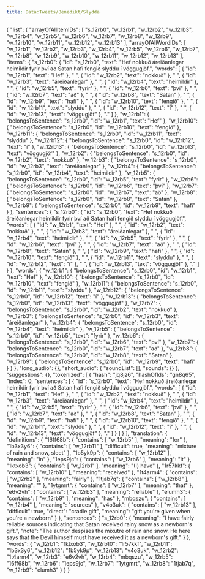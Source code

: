 ```yaml
---
title: Data:Tweets/Benedikt/Slydda
---
```


{
    "list": {
        "arrayOfAllItemIDs": [
            "s_12rb0",
            "w_12rb1",
            "w_12rb2",
            "w_12rb3",
            "w_12rb4",
            "w_12rb5",
            "w_12rb6",
            "w_12rb7",
            "w_12rb8",
            "w_12rb9",
            "w_12rb10",
            "w_12rb11",
            "w_12rb12",
            "w_12rb13"
        ],
        "arrayOfAllWordIDs": [
            "w_12rb1",
            "w_12rb2",
            "w_12rb3",
            "w_12rb4",
            "w_12rb5",
            "w_12rb6",
            "w_12rb7",
            "w_12rb8",
            "w_12rb9",
            "w_12rb10",
            "w_12rb11",
            "w_12rb12",
            "w_12rb13"
        ],
        "items": {
            "s_12rb0": {
                "id": "s_12rb0",
                "text": "Hef nokkuð áreiðanlegar heimildir fyrir því að Satan hafi fengið slyddu í vöggugjöf.",
                "words": [
                    {
                        "id": "w_12rb1",
                        "text": "Hef"
                    },
                    " ",
                    {
                        "id": "w_12rb2",
                        "text": "nokkuð"
                    },
                    " ",
                    {
                        "id": "w_12rb3",
                        "text": "áreiðanlegar"
                    },
                    " ",
                    {
                        "id": "w_12rb4",
                        "text": "heimildir"
                    },
                    " ",
                    {
                        "id": "w_12rb5",
                        "text": "fyrir"
                    },
                    " ",
                    {
                        "id": "w_12rb6",
                        "text": "því"
                    },
                    " ",
                    {
                        "id": "w_12rb7",
                        "text": "að"
                    },
                    " ",
                    {
                        "id": "w_12rb8",
                        "text": "Satan"
                    },
                    " ",
                    {
                        "id": "w_12rb9",
                        "text": "hafi"
                    },
                    " ",
                    {
                        "id": "w_12rb10",
                        "text": "fengið"
                    },
                    " ",
                    {
                        "id": "w_12rb11",
                        "text": "slyddu"
                    },
                    " ",
                    {
                        "id": "w_12rb12",
                        "text": "í"
                    },
                    " ",
                    {
                        "id": "w_12rb13",
                        "text": "vöggugjöf"
                    },
                    "."
                ]
            },
            "w_12rb1": {
                "belongsToSentence": "s_12rb0",
                "id": "w_12rb1",
                "text": "Hef"
            },
            "w_12rb10": {
                "belongsToSentence": "s_12rb0",
                "id": "w_12rb10",
                "text": "fengið"
            },
            "w_12rb11": {
                "belongsToSentence": "s_12rb0",
                "id": "w_12rb11",
                "text": "slyddu"
            },
            "w_12rb12": {
                "belongsToSentence": "s_12rb0",
                "id": "w_12rb12",
                "text": "í"
            },
            "w_12rb13": {
                "belongsToSentence": "s_12rb0",
                "id": "w_12rb13",
                "text": "vöggugjöf"
            },
            "w_12rb2": {
                "belongsToSentence": "s_12rb0",
                "id": "w_12rb2",
                "text": "nokkuð"
            },
            "w_12rb3": {
                "belongsToSentence": "s_12rb0",
                "id": "w_12rb3",
                "text": "áreiðanlegar"
            },
            "w_12rb4": {
                "belongsToSentence": "s_12rb0",
                "id": "w_12rb4",
                "text": "heimildir"
            },
            "w_12rb5": {
                "belongsToSentence": "s_12rb0",
                "id": "w_12rb5",
                "text": "fyrir"
            },
            "w_12rb6": {
                "belongsToSentence": "s_12rb0",
                "id": "w_12rb6",
                "text": "því"
            },
            "w_12rb7": {
                "belongsToSentence": "s_12rb0",
                "id": "w_12rb7",
                "text": "að"
            },
            "w_12rb8": {
                "belongsToSentence": "s_12rb0",
                "id": "w_12rb8",
                "text": "Satan"
            },
            "w_12rb9": {
                "belongsToSentence": "s_12rb0",
                "id": "w_12rb9",
                "text": "hafi"
            }
        },
        "sentences": {
            "s_12rb0": {
                "id": "s_12rb0",
                "text": "Hef nokkuð áreiðanlegar heimildir fyrir því að Satan hafi fengið slyddu í vöggugjöf.",
                "words": [
                    {
                        "id": "w_12rb1",
                        "text": "Hef"
                    },
                    " ",
                    {
                        "id": "w_12rb2",
                        "text": "nokkuð"
                    },
                    " ",
                    {
                        "id": "w_12rb3",
                        "text": "áreiðanlegar"
                    },
                    " ",
                    {
                        "id": "w_12rb4",
                        "text": "heimildir"
                    },
                    " ",
                    {
                        "id": "w_12rb5",
                        "text": "fyrir"
                    },
                    " ",
                    {
                        "id": "w_12rb6",
                        "text": "því"
                    },
                    " ",
                    {
                        "id": "w_12rb7",
                        "text": "að"
                    },
                    " ",
                    {
                        "id": "w_12rb8",
                        "text": "Satan"
                    },
                    " ",
                    {
                        "id": "w_12rb9",
                        "text": "hafi"
                    },
                    " ",
                    {
                        "id": "w_12rb10",
                        "text": "fengið"
                    },
                    " ",
                    {
                        "id": "w_12rb11",
                        "text": "slyddu"
                    },
                    " ",
                    {
                        "id": "w_12rb12",
                        "text": "í"
                    },
                    " ",
                    {
                        "id": "w_12rb13",
                        "text": "vöggugjöf"
                    },
                    "."
                ]
            }
        },
        "words": {
            "w_12rb1": {
                "belongsToSentence": "s_12rb0",
                "id": "w_12rb1",
                "text": "Hef"
            },
            "w_12rb10": {
                "belongsToSentence": "s_12rb0",
                "id": "w_12rb10",
                "text": "fengið"
            },
            "w_12rb11": {
                "belongsToSentence": "s_12rb0",
                "id": "w_12rb11",
                "text": "slyddu"
            },
            "w_12rb12": {
                "belongsToSentence": "s_12rb0",
                "id": "w_12rb12",
                "text": "í"
            },
            "w_12rb13": {
                "belongsToSentence": "s_12rb0",
                "id": "w_12rb13",
                "text": "vöggugjöf"
            },
            "w_12rb2": {
                "belongsToSentence": "s_12rb0",
                "id": "w_12rb2",
                "text": "nokkuð"
            },
            "w_12rb3": {
                "belongsToSentence": "s_12rb0",
                "id": "w_12rb3",
                "text": "áreiðanlegar"
            },
            "w_12rb4": {
                "belongsToSentence": "s_12rb0",
                "id": "w_12rb4",
                "text": "heimildir"
            },
            "w_12rb5": {
                "belongsToSentence": "s_12rb0",
                "id": "w_12rb5",
                "text": "fyrir"
            },
            "w_12rb6": {
                "belongsToSentence": "s_12rb0",
                "id": "w_12rb6",
                "text": "því"
            },
            "w_12rb7": {
                "belongsToSentence": "s_12rb0",
                "id": "w_12rb7",
                "text": "að"
            },
            "w_12rb8": {
                "belongsToSentence": "s_12rb0",
                "id": "w_12rb8",
                "text": "Satan"
            },
            "w_12rb9": {
                "belongsToSentence": "s_12rb0",
                "id": "w_12rb9",
                "text": "hafi"
            }
        }
    },
    "long_audio": {},
    "short_audio": {
        "soundList": [],
        "sounds": {}
    },
    "suggestions": {},
    "tokenized": [
        {
            "hash": "jq8jz6",
            "hashOfIds": "gn8q65",
            "index": 0,
            "sentences": [
                {
                    "id": "s_12rb0",
                    "text": "Hef nokkuð áreiðanlegar heimildir fyrir því að Satan hafi fengið slyddu í vöggugjöf.",
                    "words": [
                        {
                            "id": "w_12rb1",
                            "text": "Hef"
                        },
                        " ",
                        {
                            "id": "w_12rb2",
                            "text": "nokkuð"
                        },
                        " ",
                        {
                            "id": "w_12rb3",
                            "text": "áreiðanlegar"
                        },
                        " ",
                        {
                            "id": "w_12rb4",
                            "text": "heimildir"
                        },
                        " ",
                        {
                            "id": "w_12rb5",
                            "text": "fyrir"
                        },
                        " ",
                        {
                            "id": "w_12rb6",
                            "text": "því"
                        },
                        " ",
                        {
                            "id": "w_12rb7",
                            "text": "að"
                        },
                        " ",
                        {
                            "id": "w_12rb8",
                            "text": "Satan"
                        },
                        " ",
                        {
                            "id": "w_12rb9",
                            "text": "hafi"
                        },
                        " ",
                        {
                            "id": "w_12rb10",
                            "text": "fengið"
                        },
                        " ",
                        {
                            "id": "w_12rb11",
                            "text": "slyddu"
                        },
                        " ",
                        {
                            "id": "w_12rb12",
                            "text": "í"
                        },
                        " ",
                        {
                            "id": "w_12rb13",
                            "text": "vöggugjöf"
                        },
                        "."
                    ]
                }
            ]
        }
    ],
    "translation": {
        "definitions": {
            "16ff68b": {
                "contains": [
                    "w_12rb5"
                ],
                "meaning": "for"
            },
            "1b3x3y6": {
                "contains": [
                    "w_12rb11"
                ],
                "difficult": true,
                "meaning": "mixture of rain and snow, sleet"
            },
            "1b5yk9p": {
                "contains": [
                    "w_12rb12"
                ],
                "meaning": "in"
            },
            "1eps9jc": {
                "contains": [
                    "w_12rb6"
                ],
                "meaning": "it"
            },
            "1ktxob3": {
                "contains": [
                    "w_12rb1"
                ],
                "meaning": "(I) have"
            },
            "1r57kkf": {
                "contains": [
                    "w_12rb10"
                ],
                "meaning": "received"
            },
            "1t4arm4": {
                "contains": [
                    "w_12rb2"
                ],
                "meaning": "fairly"
            },
            "1tjab7q": {
                "contains": [
                    "w_12rb8"
                ],
                "meaning": ""
            },
            "1ytgmrt": {
                "contains": [
                    "w_12rb7"
                ],
                "meaning": "that"
            },
            "e6v2vh": {
                "contains": [
                    "w_12rb3"
                ],
                "meaning": "reliable"
            },
            "elumh3": {
                "contains": [
                    "w_12rb9"
                ],
                "meaning": "has"
            },
            "mbqszu": {
                "contains": [
                    "w_12rb4"
                ],
                "meaning": "sources"
            },
            "v4o3uk": {
                "contains": [
                    "w_12rb13"
                ],
                "difficult": true,
                "direct": "cradle gift",
                "meaning": "gift you're given when you're a newborn"
            }
        },
        "sentences": {
            "s_12rb0": {
                "meaning": "I have fairly reliable sources indicating that Satan received rainy snow as a newborn's gift.",
                "note": "The author despises the mixutre of rain and snow. He here says that the Devil himself must have received it as a newborn's gift."
            }
        },
        "words": {
            "w_12rb1": "1ktxob3",
            "w_12rb10": "1r57kkf",
            "w_12rb11": "1b3x3y6",
            "w_12rb12": "1b5yk9p",
            "w_12rb13": "v4o3uk",
            "w_12rb2": "1t4arm4",
            "w_12rb3": "e6v2vh",
            "w_12rb4": "mbqszu",
            "w_12rb5": "16ff68b",
            "w_12rb6": "1eps9jc",
            "w_12rb7": "1ytgmrt",
            "w_12rb8": "1tjab7q",
            "w_12rb9": "elumh3"
        }
    }
}